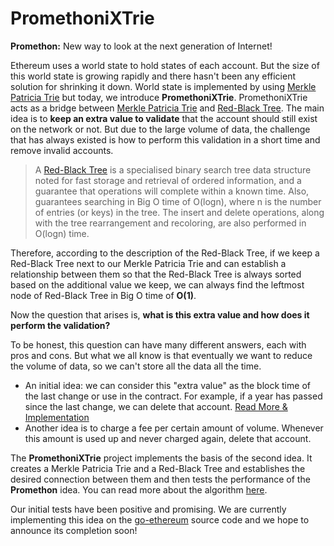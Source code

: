 # PromethoniXTrie

**Promethon:** New way to look at the next generation of Internet!

Ethereum uses a world state to hold states of each account.
But the size of this world state is growing rapidly and there hasn't been any efficient solution for shrinking it down.
World state is implemented by using [Merkle Patricia Trie](https://ethereum.org/en/developers/docs/data-structures-and-encoding/patricia-merkle-trie/) but today, we introduce **PromethoniXTrie**.
PromethoniXTrie acts as a bridge between [Merkle Patricia Trie](https://ethereum.org/en/developers/docs/data-structures-and-encoding/patricia-merkle-trie/) and [Red-Black Tree](https://en.wikipedia.org/wiki/Red%E2%80%93black_tree).
The main idea is to **keep an extra value to validate** that the account should still exist on the network or not.
But due to the large volume of data, the challenge that has always existed is how to perform this validation in a short time and remove invalid accounts.

> A [Red-Black Tree](https://en.wikipedia.org/wiki/Red%E2%80%93black_tree) is a specialised binary search tree data structure noted for fast storage and retrieval of ordered information, and a guarantee that operations will complete within a known time. Also, guarantees searching in Big O time of O(logn), where n is the number of entries (or keys) in the tree. The insert and delete operations, along with the tree rearrangement and recoloring, are also performed in O(logn) time.

Therefore, according to the description of the Red-Black Tree, if we keep a Red-Black Tree next to our Merkle Patricia Trie and can establish a relationship between them so that the Red-Black Tree is always sorted based on the additional value we keep, we can always find the leftmost node of Red-Black Tree in Big O time of **O(1)**.

Now the question that arises is, **what is this extra value and how does it perform the validation?**

To be honest, this question can have many different answers, each with pros and cons. But what we all know is that eventually we want to reduce the volume of data, so we can't store all the data all the time.

- An initial idea: we can consider this "extra value" as the block time of the last change or use in the contract. For example, if a year has passed since the last change, we can delete that account. [Read More & Implementation](https://github.com/Promethon/PromethoniXLinkedTrie)
- Another idea is to charge a fee per certain amount of volume. Whenever this amount is used up and never charged again, delete that account.

The **PromethoniXTrie** project implements the basis of the second idea. It creates a Merkle Patricia Trie and a Red-Black Tree and establishes the desired connection between them and then tests the performance of the **Promethon** idea. You can read more about the algorithm [here](https://github.com/Promethon/PromethoniXTrie/blob/main/Promethon.pdf).

Our initial tests have been positive and promising. We are currently implementing this idea on the [go-ethereum](https://github.com/ethereum/go-ethereum) source code and we hope to announce its completion soon!
